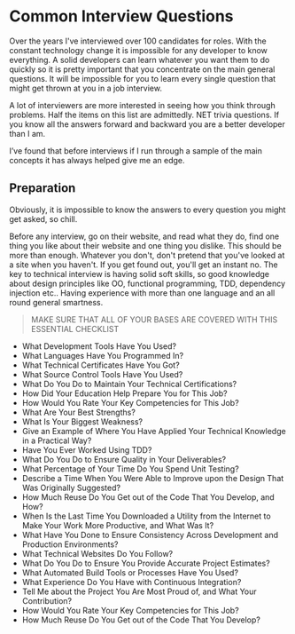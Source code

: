 
# Common Interview Questions

Over the years I've interviewed over 100 candidates for roles.  With the constant technology change it is impossible for any developer to know everything. A solid developers can learn whatever you want them to do quickly so it is pretty important that you concentrate on the main general questions. It will be impossible for you to learn every single question that might get thrown at you in a job interview.  

A lot of interviewers are more interested in seeing how you think through problems. Half the items on this list are admittedly. NET trivia questions. If you know all the answers forward and backward you are a better developer than I am.

I’ve found that before interviews if I run through a sample of the main concepts it has always helped give me an edge. 

## Preparation

Obviously, it is impossible to know the answers to every question you might get asked, so chill.  

Before any interview, go on their website, and read what they do, find one thing you like about their website and one thing you dislike.  This should be more than enough.  Whatever you don't, don't pretend that you've looked at a site when you haven't.  If you get found out, you'll get an instant no.  The key to technical interview is having solid soft skills, so good knowledge about design principles like OO, functional programming, TDD, dependency injection etc..  Having experience with more than one language and an all round general smartness.

> MAKE SURE THAT ALL OF YOUR BASES ARE COVERED WITH THIS ESSENTIAL CHECKLIST

* What Development Tools Have You Used?  
* What Languages Have You Programmed In?  
* What Technical Certificates Have You Got?  
* What Source Control Tools Have You Used?  
* What Do You Do to Maintain Your Technical Certifications?  
* How Did Your Education Help Prepare You for This Job?  
* How Would You Rate Your Key Competencies for This Job?  
* What Are Your Best Strengths?  
* What Is Your Biggest Weakness?  
* Give an Example of Where You Have Applied Your Technical Knowledge in a Practical Way?  
* Have You Ever Worked Using TDD?  
* What Do You Do to Ensure Quality in Your Deliverables?  
* What Percentage of Your Time Do You Spend Unit Testing?  
* Describe a Time When You Were Able to Improve upon the Design That Was Originally Suggested?
* How Much Reuse Do You Get out of the Code That You Develop, and How?  
* When Is the Last Time You Downloaded a Utility from the Internet to Make Your Work More Productive, and What Was It?  
* What Have You Done to Ensure Consistency Across Development and Production Environments?  
* What Technical Websites Do You Follow?  
* What Do You Do to Ensure You Provide Accurate Project Estimates?  
* What Automated Build Tools or Processes Have You Used?  
* What Experience Do You Have with Continuous Integration?  
* Tell Me about the Project You Are Most Proud of, and What Your Contribution?  
* How Would You Rate Your Key Competencies for This Job?  
* How Much Reuse Do You Get out of the Code That You Develop?  
